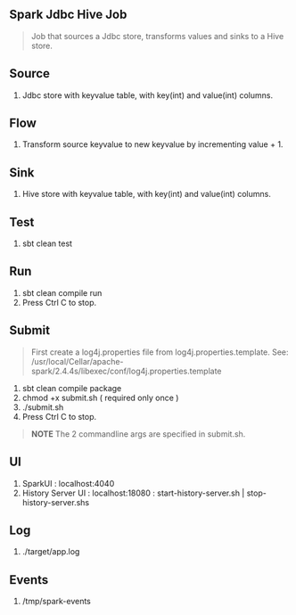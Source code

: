 Spark Jdbc Hive Job
-------------------
>Job that sources a Jdbc store, transforms values and sinks to a Hive store.

Source
------
1. Jdbc store with keyvalue table, with key(int) and value(int) columns.

Flow
----
1. Transform source keyvalue to new keyvalue by incrementing value + 1.

Sink
----
1. Hive store with keyvalue table, with key(int) and value(int) columns.

Test
----
1. sbt clean test

Run
---
1. sbt clean compile run
2. Press Ctrl C to stop.

Submit
------
>First create a log4j.properties file from log4j.properties.template.
>See: /usr/local/Cellar/apache-spark/2.4.4s/libexec/conf/log4j.properties.template

1. sbt clean compile package
2. chmod +x submit.sh ( required only once )
3. ./submit.sh
4. Press Ctrl C to stop.

>**NOTE** The 2 commandline args are specified in submit.sh.

UI
--
1. SparkUI : localhost:4040
2. History Server UI : localhost:18080 : start-history-server.sh | stop-history-server.shs
 
Log
---
1. ./target/app.log

Events
------
1. /tmp/spark-events
